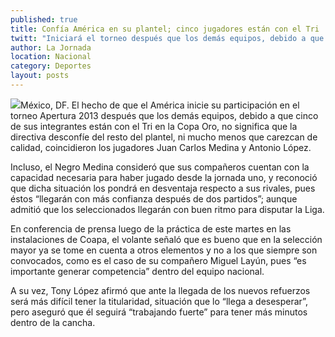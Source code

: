 ```yaml
---
published: true
title: Confía América en su plantel; cinco jugadores están con el Tri
twitt: "Iniciará el torneo después que los demás equipos, debido a que cinco americanistas fueron convocados en la selección."
author: La Jornada
location: Nacional
category: Deportes
layout: posts
---
```


![](http://i.imgur.com/2meIDfcm.jpg)México, DF. El hecho de que el América inicie su participación en el torneo Apertura 2013 después que los demás equipos, debido a que cinco de sus integrantes están con el Tri en la Copa Oro, no significa que la directiva desconfíe del resto del plantel, ni mucho menos que carezcan de calidad, coincidieron los jugadores Juan Carlos Medina y Antonio López.

Incluso, el Negro Medina consideró que sus compañeros cuentan con la capacidad necesaria para haber jugado desde la jornada uno, y reconoció que dicha situación los pondrá en desventaja respecto a sus rivales, pues éstos “llegarán con más confianza después de dos partidos”; aunque admitió que los seleccionados llegarán con buen ritmo para disputar la Liga.

En conferencia de prensa luego de la práctica de este martes en las instalaciones de Coapa, el volante señaló que es bueno que en la selección mayor ya se tome en cuenta a otros elementos y no a los que siempre son convocados, como es el caso de su compañero Miguel Layún, pues “es importante generar competencia” dentro del equipo nacional.

A su vez, Tony López afirmó que ante la llegada de los nuevos refuerzos será más difícil tener la titularidad, situación que lo “llega a desesperar”, pero aseguró que él seguirá “trabajando fuerte” para tener más minutos dentro de la cancha.
